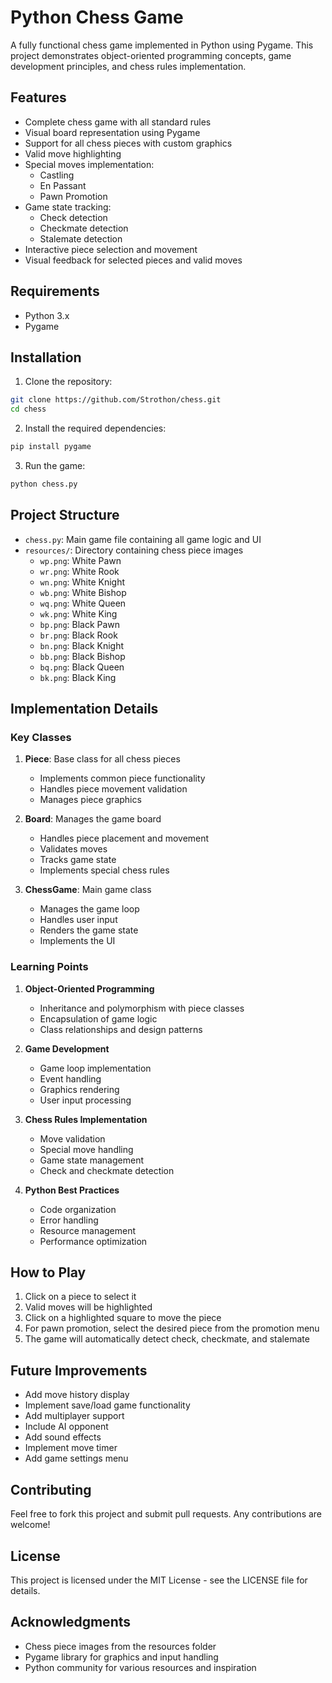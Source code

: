 # Python Chess Game

A fully functional chess game implemented in Python using Pygame. This project demonstrates object-oriented programming concepts, game development principles, and chess rules implementation.

## Features

- Complete chess game with all standard rules
- Visual board representation using Pygame
- Support for all chess pieces with custom graphics
- Valid move highlighting
- Special moves implementation:
  - Castling
  - En Passant
  - Pawn Promotion
- Game state tracking:
  - Check detection
  - Checkmate detection
  - Stalemate detection
- Interactive piece selection and movement
- Visual feedback for selected pieces and valid moves

## Requirements

- Python 3.x
- Pygame

## Installation

1. Clone the repository:
```bash
git clone https://github.com/Strothon/chess.git
cd chess
```

2. Install the required dependencies:
```bash
pip install pygame
```

3. Run the game:
```bash
python chess.py
```

## Project Structure

- `chess.py`: Main game file containing all game logic and UI
- `resources/`: Directory containing chess piece images
  - `wp.png`: White Pawn
  - `wr.png`: White Rook
  - `wn.png`: White Knight
  - `wb.png`: White Bishop
  - `wq.png`: White Queen
  - `wk.png`: White King
  - `bp.png`: Black Pawn
  - `br.png`: Black Rook
  - `bn.png`: Black Knight
  - `bb.png`: Black Bishop
  - `bq.png`: Black Queen
  - `bk.png`: Black King

## Implementation Details

### Key Classes

1. **Piece**: Base class for all chess pieces
   - Implements common piece functionality
   - Handles piece movement validation
   - Manages piece graphics

2. **Board**: Manages the game board
   - Handles piece placement and movement
   - Validates moves
   - Tracks game state
   - Implements special chess rules

3. **ChessGame**: Main game class
   - Manages the game loop
   - Handles user input
   - Renders the game state
   - Implements the UI

### Learning Points

1. **Object-Oriented Programming**
   - Inheritance and polymorphism with piece classes
   - Encapsulation of game logic
   - Class relationships and design patterns

2. **Game Development**
   - Game loop implementation
   - Event handling
   - Graphics rendering
   - User input processing

3. **Chess Rules Implementation**
   - Move validation
   - Special move handling
   - Game state management
   - Check and checkmate detection

4. **Python Best Practices**
   - Code organization
   - Error handling
   - Resource management
   - Performance optimization

## How to Play

1. Click on a piece to select it
2. Valid moves will be highlighted
3. Click on a highlighted square to move the piece
4. For pawn promotion, select the desired piece from the promotion menu
5. The game will automatically detect check, checkmate, and stalemate

## Future Improvements

- Add move history display
- Implement save/load game functionality
- Add multiplayer support
- Include AI opponent
- Add sound effects
- Implement move timer
- Add game settings menu

## Contributing

Feel free to fork this project and submit pull requests. Any contributions are welcome!

## License

This project is licensed under the MIT License - see the LICENSE file for details.

## Acknowledgments

- Chess piece images from the resources folder
- Pygame library for graphics and input handling
- Python community for various resources and inspiration 